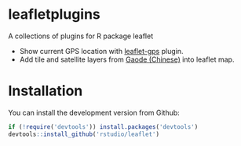 # leafletplugins
A collections of plugins for R package leaflet

* Show current GPS location with [leaflet-gps](https://github.com/stefanocudini/leaflet-gps) plugin.
* Add tile and satellite layers from [Gaode (Chinese)](http://ditu.amap.com/) into leaflet map.

# Installation

You can install the development version from Github:

```r
if (!require('devtools')) install.packages('devtools')
devtools::install_github('rstudio/leaflet')
```
